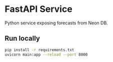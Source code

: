 # FastAPI Service

Python service exposing forecasts from Neon DB.

## Run locally

```bash
pip install -r requirements.txt
uvicorn main:app --reload --port 8000
```
